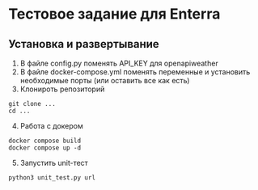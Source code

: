 # Тестовое задание для Enterra

## Установка и развертывание
1. В файле config.py поменять API_KEY для openapiweather
2. В файле docker-compose.yml поменять переменные и установить необходимые порты (или оставить все как есть)
3. Клонироть репозиторий

```
git clone ...
cd ...
```

4. Работа с докером
```
docker compose build
docker compose up -d
```
5. Запустить unit-тест
```
python3 unit_test.py url
```
